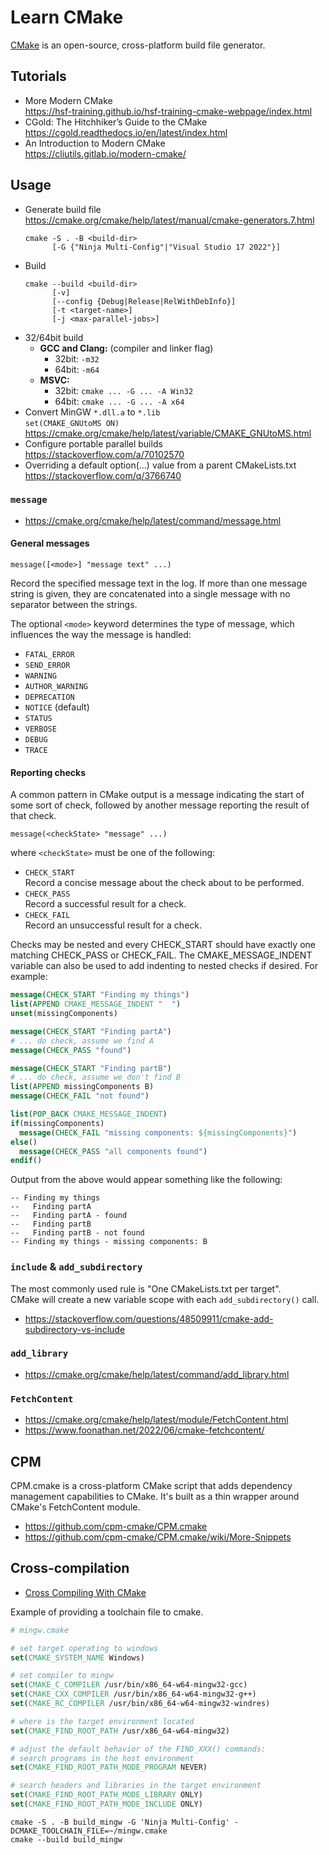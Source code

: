 # Learn CMake

[CMake](https://cmake.org/) is an open-source, cross-platform build file generator.

## Tutorials

- More Modern CMake\
  <https://hsf-training.github.io/hsf-training-cmake-webpage/index.html>
- CGold: The Hitchhiker’s Guide to the CMake\
  <https://cgold.readthedocs.io/en/latest/index.html>
- An Introduction to Modern CMake\
  <https://cliutils.gitlab.io/modern-cmake/>

## Usage

- Generate build file\
  <https://cmake.org/cmake/help/latest/manual/cmake-generators.7.html>
  ```fish
  cmake -S . -B <build-dir>
        [-G {"Ninja Multi-Config"|"Visual Studio 17 2022"}]
  ```
- Build
  ```fish
  cmake --build <build-dir>
        [-v]
        [--config {Debug|Release|RelWithDebInfo}]
        [-t <target-name>]
        [-j <max-parallel-jobs>]
  ```
- 32/64bit build
    - **GCC and Clang:** (compiler and linker flag)
        - 32bit: `-m32`
        - 64bit: `-m64`
    - **MSVC:**
        - 32bit: `cmake ... -G ... -A Win32`
        - 64bit: `cmake ... -G ... -A x64`
- Convert MinGW `*.dll.a` to `*.lib`\
  `set(CMAKE_GNUtoMS ON)`\
  <https://cmake.org/cmake/help/latest/variable/CMAKE_GNUtoMS.html>
- Configure portable parallel builds\
  <https://stackoverflow.com/a/70102570>
- Overriding a default option(...) value from a parent CMakeLists.txt\
  <https://stackoverflow.com/q/3766740>

### `message`

- <https://cmake.org/cmake/help/latest/command/message.html>

#### General messages

`message([<mode>] "message text" ...)`

Record the specified message text in the log. If more than one message string is given, they are concatenated into a single message with no separator between the strings.

The optional `<mode>` keyword determines the type of message, which influences the way the message is handled:

- `FATAL_ERROR`
- `SEND_ERROR`
- `WARNING`
- `AUTHOR_WARNING`
- `DEPRECATION`
- `NOTICE` (default)
- `STATUS`
- `VERBOSE`
- `DEBUG`
- `TRACE`

#### Reporting checks

A common pattern in CMake output is a message indicating the start of some sort of check, followed by another message reporting the result of that check.

`message(<checkState> "message" ...)`

where `<checkState>` must be one of the following:

- `CHECK_START`\
    Record a concise message about the check about to be performed.
- `CHECK_PASS`\
    Record a successful result for a check.
- `CHECK_FAIL`\
    Record an unsuccessful result for a check.

Checks may be nested and every CHECK_START should have exactly one matching CHECK_PASS or CHECK_FAIL. The CMAKE_MESSAGE_INDENT variable can also be used to add indenting to nested checks if desired. For example:

```cmake
message(CHECK_START "Finding my things")
list(APPEND CMAKE_MESSAGE_INDENT "  ")
unset(missingComponents)

message(CHECK_START "Finding partA")
# ... do check, assume we find A
message(CHECK_PASS "found")

message(CHECK_START "Finding partB")
# ... do check, assume we don't find B
list(APPEND missingComponents B)
message(CHECK_FAIL "not found")

list(POP_BACK CMAKE_MESSAGE_INDENT)
if(missingComponents)
  message(CHECK_FAIL "missing components: ${missingComponents}")
else()
  message(CHECK_PASS "all components found")
endif()
```

Output from the above would appear something like the following:

```
-- Finding my things
--   Finding partA
--   Finding partA - found
--   Finding partB
--   Finding partB - not found
-- Finding my things - missing components: B
```

### `include` & `add_subdirectory`

The most commonly used rule is "One CMakeLists.txt per target".\
CMake will create a new variable scope with each `add_subdirectory()` call.

- <https://stackoverflow.com/questions/48509911/cmake-add-subdirectory-vs-include>

### `add_library`

- <https://cmake.org/cmake/help/latest/command/add_library.html>

### `FetchContent`

- <https://cmake.org/cmake/help/latest/module/FetchContent.html>
- <https://www.foonathan.net/2022/06/cmake-fetchcontent/>

## CPM

CPM.cmake is a cross-platform CMake script that adds dependency management capabilities to CMake. It's built as a thin wrapper around CMake's FetchContent module.

- <https://github.com/cpm-cmake/CPM.cmake>
- <https://github.com/cpm-cmake/CPM.cmake/wiki/More-Snippets>

## Cross-compilation

- [Cross Compiling With CMake](https://cmake.org/cmake/help/book/mastering-cmake/chapter/Cross%20Compiling%20With%20CMake.html)

Example of providing a toolchain file to cmake.
```cmake
# mingw.cmake

# set target operating to windows
set(CMAKE_SYSTEM_NAME Windows)

# set compiler to mingw
set(CMAKE_C_COMPILER /usr/bin/x86_64-w64-mingw32-gcc)
set(CMAKE_CXX_COMPILER /usr/bin/x86_64-w64-mingw32-g++)
set(CMAKE_RC_COMPILER /usr/bin/x86_64-w64-mingw32-windres)

# where is the target environment located
set(CMAKE_FIND_ROOT_PATH /usr/x86_64-w64-mingw32)

# adjust the default behavior of the FIND_XXX() commands:
# search programs in the host environment
set(CMAKE_FIND_ROOT_PATH_MODE_PROGRAM NEVER)

# search headers and libraries in the target environment
set(CMAKE_FIND_ROOT_PATH_MODE_LIBRARY ONLY)
set(CMAKE_FIND_ROOT_PATH_MODE_INCLUDE ONLY)
```
```fish
cmake -S . -B build_mingw -G 'Ninja Multi-Config' -DCMAKE_TOOLCHAIN_FILE=~/mingw.cmake
cmake --build build_mingw
```

